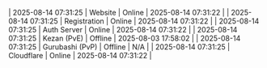 | 2025-08-14 07:31:25 | Website | Online | 2025-08-14 07:31:22 |
| 2025-08-14 07:31:25 | Registration | Online | 2025-08-14 07:31:22 |
| 2025-08-14 07:31:25 | Auth Server | Online | 2025-08-14 07:31:22 |
| 2025-08-14 07:31:25 | Kezan (PvE) | Offline | 2025-08-03 17:58:02 |
| 2025-08-14 07:31:25 | Gurubashi (PvP) | Offline | N/A |
| 2025-08-14 07:31:25 | Cloudflare | Online | 2025-08-14 07:31:22 |
